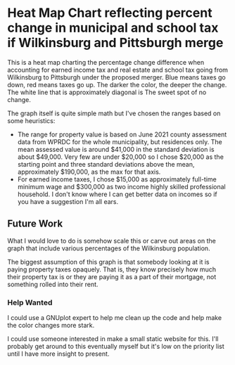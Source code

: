 # Heat Map Chart reflecting percent change in municipal and school tax if Wilkinsburg and Pittsburgh merge

This is a heat map charting the percentage change difference when accounting for earned income tax and real estate and school tax going from Wilkinsburg to Pittsburgh under the proposed merger. Blue means taxes go down, red means taxes go up. The darker the color, the deeper the change. The white line that is approximately diagonal is The sweet spot of no change.

The graph itself is quite simple math but I've chosen the ranges based on some heuristics:

* The range for property value is based on June 2021 county assessment data from WPRDC for the whole municipality, but residences only. The mean assessed value is around $41,000 in the standard deviation is about $49,000. Very few are under $20,000 so I chose $20,000 as the starting point and three standard deviations above the mean, approximately $190,000, as the max for that axis.
* For earned income taxes, I chose $15,000 as approximately full-time minimum wage and $300,000 as two income highly skilled professional household. I don't know where I can get better data on incomes so if you have a suggestion I'm all ears.

## Future Work

What I would love to do is somehow scale this or carve out areas on the graph that include various percentages of the Wilkinsburg population.

The biggest assumption of this graph is that somebody looking at it is paying property taxes opaquely. That is, they know precisely how much their property tax is or they are paying it as a part of their mortgage, not something rolled into their rent.

### Help Wanted

I could use a GNUplot expert to help me clean up the code and help make the color changes more stark.

I could use someone interested in make a small static website for this. I'll probably get around to this eventually myself but it's low on the priority list until I have more insight to present.
